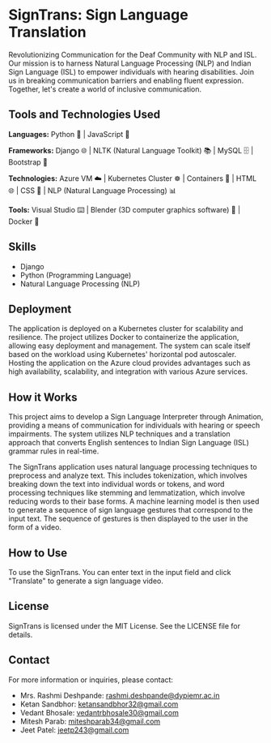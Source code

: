 # SignTrans: Sign Language Translation

Revolutionizing Communication for the Deaf Community with NLP and ISL. Our mission is to harness Natural Language Processing (NLP) and Indian Sign Language (ISL) to empower individuals with hearing disabilities. Join us in breaking communication barriers and enabling fluent expression. Together, let's create a world of inclusive communication.

## Tools and Technologies Used

**Languages:** Python 🐍 | JavaScript 🚀

**Frameworks:** Django 🌐 | NLTK (Natural Language Toolkit) 📚 | MySQL 🗄️ | Bootstrap 🎨

**Technologies:** Azure VM ☁️ | Kubernetes Cluster ☸️ | Containers 🐳 | HTML 🌐 | CSS 🎨 | NLP (Natural Language Processing) 📊

**Tools:** Visual Studio ⌨️ | Blender (3D computer graphics software) 🎨 | Docker 🐳

## Skills

- Django
- Python (Programming Language)
- Natural Language Processing (NLP)

## Deployment

The application is deployed on a Kubernetes cluster for scalability and resilience. The project utilizes Docker to containerize the application, allowing easy deployment and management. The system can scale itself based on the workload using Kubernetes' horizontal pod autoscaler. Hosting the application on the Azure cloud provides advantages such as high availability, scalability, and integration with various Azure services.


## How it Works

This project aims to develop a Sign Language Interpreter through Animation, providing a means of communication for individuals with hearing or speech impairments. The system utilizes NLP techniques and a translation approach that converts English sentences to Indian Sign Language (ISL) grammar rules in real-time.

The SignTrans application uses natural language processing techniques to preprocess and analyze text. This includes tokenization, which involves breaking down the text into individual words or tokens, and word processing techniques like stemming and lemmatization, which involve reducing words to their base forms. A machine learning model is then used to generate a sequence of sign language gestures that correspond to the input text. The sequence of gestures is then displayed to the user in the form of a video.


## How to Use

To use the SignTrans. You can enter text in the input field and click "Translate" to generate a sign language video.

## License

SignTrans is licensed under the MIT License. See the LICENSE file for details.

## Contact

For more information or inquiries, please contact:

- Mrs. Rashmi Deshpande: rashmi.deshpande@dypiemr.ac.in
- Ketan Sandbhor: ketansandbhor32@gmail.com
- Vedant Bhosale: vedantrbhosale30@gmail.com
- Mitesh Parab: miteshparab34@gmail.com
- Jeet Patel: jeetp243@gmail.com
